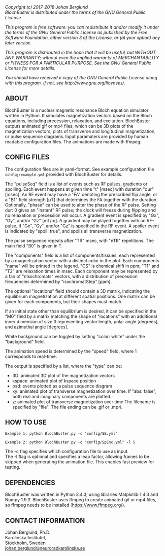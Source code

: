 *Copyright (c) 2017-2018 Johan Berglund*  
*BlochBuster is distributed under the terms of the GNU General Public License*

*This program is free software: you can redistribute it and/or modify it under the terms of the GNU General Public License as published by the Free Software Foundation, either version 3 of the License, or (at your option) any later version.*

*This program is distributed in the hope that it will be useful, but WITHOUT ANY WARRANTY; without even the implied warranty of MERCHANTABILITY or FITNESS FOR A PARTICULAR PURPOSE.  See the GNU General Public License for more details.*

*You should have received a copy of the GNU General Public License along with this program.  If not, see <http://www.gnu.org/licenses/>.*

ABOUT
-----
BlochBuster is a nuclear magnetic resonance Bloch equation simulator written in Python. 
It simulates magnetization vectors based on the Bloch equations, including precession, relaxation, and excitation. 
BlochBuster outputs animated gif or mp4 files, which can be 3D plots of the magnetization vectors, plots of transverse and longitudinal magnetization, or pulse sequence diagrams.
Input paramaters are provided by human readable configuration files.
The animations are made with ffmpeg.

CONFIG FILES
------------
The configuration files are in yaml-format. 
See example configuration file `config/example.yml` provided with BlochBuster for details. 

The "pulseSeq" field is a list of events such as RF pulses, gradients or spoiling. 
Each event happens at given time "t" [msec] with duration "dur" [msec].
An RF event may have a "FA" denoting the prescribed flip angle, or a "B1" field strength [&mu;T] that determines the FA together with the duration. 
Optionally, "phase" can be used to alter the phase of the RF pulse. 
Setting dur: 0 gives an "instant" RF pulse; the clock will freeze during flipping and no relaxation or precession will occur.
A gradient event is specified by "Gx", "Gy", and/or "Gz" [mT/m]. 
A graident may be played together with an RF-pulse, if "Gx", "Gy", and/or "Gz" is specified in the RF event.
A spoiler event is indicated by "spoil: true", and spoils all transverse magnetization. 

The pulse sequence repeats after "TR" msec, with "nTR" repetitions. The main field "B0" is given in T.

The "components" field is a list of components/tissues, each represented by a magnetization vector with a distinct color in the plot. 
Each components "name" will be printed in the legend. 
"CS" is chemical shift in ppm; "T1" and "T2" are relaxation times in msec. 
Each component may be represented by a fan of "nIsochromats" vectors, with a distribution of precession frequencies determined by "isochromatStep" [ppm].

The optional "locations" field should contain a 3D matrix, indicating the equilibrium magnetization at different spatial positions.
One matrix can be given for each components, but their shapes must match.

If an initial state other than equilibrium is desired, it can be specified in the "M0" field by a matrix matching the shape of "locations" with an additional inner dimension of size 3 representing vector length, polar angle [degrees], and azimuthal angle [degrees].

White background can be toggled by setting "color: white" under the "background" field.

The animation speed is determined by the "speed" field, where 1 corresponds to real-time. 

The output is specified by a list, where the "type" can be:
- 3D: animated 3D plot of the magnetization vectors
- kspace: animated plot of kspace position
- psd: events plotted as a pulse sequence diagram
- xy: animated plot of transverse magnetization over time. If "abs: false", both real and imaginary components are plotted.
- z: animated plot of transverse magnetization over time
The filename is specified by "file". The file ending can be .gif or .mp4.

HOW TO USE
----------
`Example 1: python BlochBuster.py -c "config/SE.yml"`

`Example 2: python BlochBuster.py -c "config/SpEnc.yml" -l 5`

The -c flag specifies which configuration file to use as input.  
The -l flag is optional and specifies a leap factor, allowing frames to be skipped when generating the animation file. This enables fast preview for testing.  

DEPENDENCIES
------------
BlochBuster was written in Python 3.4.3, using libraries Matplotlib 1.4.3 and 
Numpy 1.9.3. BlochBuster uses ffmpeg to create animated gif or mp4 files, so
ffmpeg needs to be installed (https://www.ffmpeg.org/).

CONTACT INFORMATION
-------------------
Johan Berglund, Ph.D.  
Karolinska Institutet,  
Stockholm, Sweden  
johan.berglund@neuroradkarolinska.se